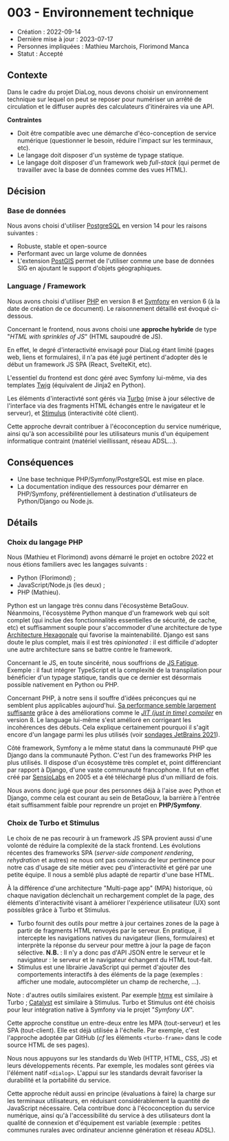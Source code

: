 # 003 - Environnement technique

* Création : 2022-09-14
* Dernière mise à jour : 2023-07-17
* Personnes impliquées : Mathieu Marchois, Florimond Manca
* Statut : Accepté

## Contexte

Dans le cadre du projet DiaLog, nous devons choisir un environnement technique sur lequel on peut se reposer pour numériser un arrêté de circulation et le diffuser auprès des calculateurs d'itinéraires via une API.

**Contraintes**

* Doit être compatible avec une démarche d'éco-conception de service numérique (questionner le besoin, réduire l'impact sur les terminaux, etc).
* Le langage doit disposer d'un système de typage statique.
* Le langage doit disposer d'un framework web _full-stack_ (qui permet de travailler avec la base de données comme des vues HTML).

## Décision

### Base de données

Nous avons choisi d'utiliser [PostgreSQL](https://www.postgresql.org/) en version 14 pour les raisons suivantes :

* Robuste, stable et open-source
* Performant avec un large volume de données
* L'extension [PostGIS](https://postgis.net/) permet de l'utiliser comme une base de données SIG en ajoutant le support d'objets géographiques.

### Language / Framework

Nous avons choisi d'utiliser [PHP](https://php.net) en version 8 et [Symfony](https://symfony.com) en version 6 (à la date de création de ce document). Le raisonnement détaillé est évoqué ci-dessous.

Concernant le frontend, nous avons choisi une **approche hybride** de type "_HTML with sprinkles of JS_" (HTML saupoudré de JS).

En effet, le degré d'interactivité envisagé pour DiaLog étant limité (pages web, liens et formulaires), il n'a pas été jugé pertinent d'adopter dès le début un framework JS SPA (React, SvelteKit, etc).

L'essentiel du frontend est donc géré avec Symfony lui-même, via des templates [Twig](https://twig.symfony.com/) (équivalent de Jinja2 en Python).

Les éléments d'interactivté sont gérés via [Turbo](https://turbo.hotwired.dev) (mise à jour sélective de l'interface via des fragments HTML échangés entre le navigateur et le serveur), et [Stimulus](https://stimulus.hotwired.dev) (interactivité côté client).

Cette approche devrait contribuer à l'écoconception du service numérique, ainsi qu'à son accessibilité pour les utilisateurs munis d'un équipement informatique contraint (matériel vieillissant, réseau ADSL...).

## Conséquences

* Une base technique PHP/Symfony/PostgreSQL est mise en place.
* La documentation indique des ressources pour démarrer en PHP/Symfony, préférentiellement à destination d'utilisateurs de Python/Django ou Node.js.

## Détails

### Choix du langage PHP

Nous (Mathieu et Florimond)  avons démarré le projet en octobre 2022 et nous étions familiers avec les langages suivants :

* Python (Florimond) ;
* JavaScript/Node.js (les deux) ;
* PHP (Mathieu).

Python est un langage très connu dans l'écosystème BetaGouv. Néanmoins, l'écosystème Python manque d'un framework web qui soit complet (qui inclue des fonctionnalités essentielles de sécurité, de cache, etc) et suffisamment souple pour s'accommoder d'une architecture de type [Architecture Hexagonale](https://www.elao.com/blog/dev/architecture-hexagonale-symfony) qui favorise la maintenabilité. Django est sans doute le plus complet, mais il est très _opinionated_ : il est difficile d'adopter une autre architecture sans se battre contre le framework.

Concernant le JS, en toute sincérité, nous souffrions de [JS Fatigue](https://medium.com/@ericclemmons/javascript-fatigue-48d4011b6fc4). Exemple : il faut intégrer TypeScript et la complexité de la transpilation pour bénéficier d'un typage statique, tandis que ce dernier est désormais possible nativement en Python ou PHP.

Concernant PHP, à notre sens il souffre d'idées préconçues qui ne semblent plus applicables aujourd'hui. [Sa performance semble largement suffisante](https://benchmarksgame-team.pages.debian.net/benchmarksgame/fastest/php.html) grâce à des améliorations comme le [_JIT (just in time) compiler_](https://php.watch/versions/8.0/JIT) en version 8. Le language lui-même s'est amélioré en corrigeant les incohérences des débuts. Cela explique certainement pourquoi il s'agit encore d'un langage parmi les plus utilisés (voir [sondages JetBrains 2021](https://www.jetbrains.com/lp/devecosystem-2021/)).

Côté framework, Symfony a le même statut dans la communauté PHP que Django dans la communauté Python. C'est l'un des frameworks PHP les plus utilisés. Il dispose d'un écosystème très complet et, point différenciant par rapport à Django, d'une vaste communauté francophone. Il fut en effet créé par [SensioLabs](https://sensiolabs.com/fr/) en 2005 et a été téléchargé plus d'un milliard de fois.

Nous avons donc jugé que pour des personnes déjà à l'aise avec Python et Django, comme cela est courant au sein de BetaGouv, la barrière à l'entrée était suffisamment faible pour reprendre un projet en **PHP/Symfony**.

### Choix de Turbo et Stimulus

Le choix de ne pas recourir à un framework JS SPA provient aussi d'une volonté de réduire la complexité de la stack frontend. Les évolutions récentes des frameworks SPA (_server-side component rendering_, _rehydration_ et autres) ne nous ont pas convaincu de leur pertinence pour notre cas d'usage de site métier avec peu d'interactivité et géré par une petite équipe. Il nous a semblé plus adapté de repartir d'une base HTML.

À la différence d'une architecture "Multi-page app" (MPA) historique, où chaque navigation déclenchait un rechargement complet de la page, des éléments d'interactivité visant à améliorer l'expérience utilisateur (UX) sont possibles grâce à Turbo et Stimulus.

* Turbo fournit des outils pour mettre à jour certaines zones de la page à partir de fragments HTML renvoyés par le serveur. En pratique, il intercepte les navigations natives du navigateur (liens, formulaires) et interprète la réponse du serveur pour mettre à jour la page de façon sélective. **N.B.** : Il n'y a donc pas d'API JSON entre le serveur et le navigateur : le serveur et le navigateur échangent du HTML tout-fait.
* Stimulus est une librairie JavaScript qui permet d'ajouter des comportements interactifs à des éléments de la page (exemples : afficher une modale, autocompléter un champ de recherche, ...).

Note : d'autres outils similaires existent. Par exemple [htmx](https://htmx.org) est similaire à Turbo ; [Catalyst](https://catalyst.rocks/) est similaire à Stimulus. Turbo et Stimulus ont été choisis pour leur intégration native à Symfony via le projet "_Symfony UX_".

Cette approche constitue un entre-deux entre les MPA (tout-serveur) et les SPA (tout-client). Elle est déjà utilisée à l'échelle. Par exemple, c'est l'approche adoptée par GitHub (_cf_ les éléments `<turbo-frame>` dans le code source HTML de ses pages).

Nous nous appuyons sur les standards du Web (HTTP, HTML, CSS, JS) et leurs développements récents. Par exemple, les modales sont gérées via l'élément natif `<dialog>`. L'appui sur les standards devrait favoriser la durabilité et la portabilité du service.

Cette approche réduit aussi en principe (évaluations à faire) la charge sur les terminaux utilisateurs, en réduisant considérablement la quantité de JavaScript nécessaire. Cela contribue donc à l'écoconception du service numérique, ainsi qu'à l'accessibilité du service à des utilisateurs dont la qualité de connexion et d'équipement est variable (exemple : petites communes rurales avec ordinateur ancienne génération et réseau ADSL).
